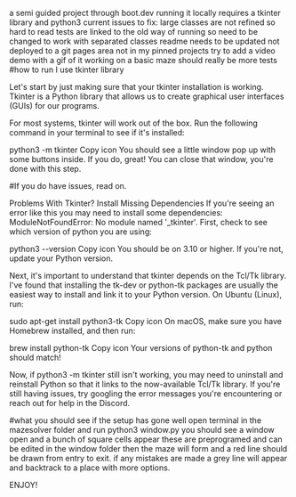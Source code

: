 a semi guided project through boot.dev
running it locally requires a tkinter library and python3
current issues to fix:
  large classes are not refined so hard to read
  tests are linked to the old way of running so need to be changed to work with separated classes
  readme needs to be updated
  not deployed to a git pages area
  not in my pinned projects
  try to add a video demo with a gif of it working on a basic maze
  should really be more tests
#how to run
I use tkinter library

Let's start by just making sure that your tkinter installation is working. Tkinter is a Python library that allows us to create graphical user interfaces (GUIs) for our programs.

For most systems, tkinter will work out of the box. Run the following command in your terminal to see if it's installed:

python3 -m tkinter
Copy icon
You should see a little window pop up with some buttons inside. If you do, great! You can close that window, you're done with this step.

#If you do have issues, read on.

Problems With Tkinter? Install Missing Dependencies
If you're seeing an error like this you may need to install some dependencies: ModuleNotFoundError: No module named '_tkinter'. First, check to see which version of python you are using:

python3 --version
Copy icon
You should be on 3.10 or higher. If you're not, update your Python version.

Next, it's important to understand that tkinter depends on the Tcl/Tk library. I've found that installing the tk-dev or python-tk packages are usually the easiest way to install and link it to your Python version. On Ubuntu (Linux), run:

sudo apt-get install python3-tk
Copy icon
On macOS, make sure you have Homebrew installed, and then run:

brew install python-tk
Copy icon
Your versions of python-tk and python should match!

Now, if python3 -m tkinter still isn't working, you may need to uninstall and reinstall Python so that it links to the now-available Tcl/Tk library. If you're still having issues, try googling the error messages you're encountering or reach out for help in the Discord.



#what you should see
  if the setup has gone well
  open terminal in the mazesolver folder and run
  python3 window.py
  you should see a window open and a bunch of square cells appear these are preprogramed and can be edited in the window folder
  then the maze will form and a red line should be drawn from entry to exit. if any mistakes are made a grey line will appear and backtrack to a place with more options.

ENJOY!
